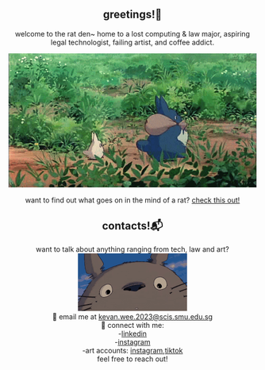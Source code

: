 <h2 align="center">greetings!🐀</h2>

<p align="center">
  welcome to the rat den~ home to a lost computing & law major, aspiring legal technologist, failing artist, and coffee addict.
</p>

<div align="center">
  <img src="./readme/totoro.gif"></img>
</div>

<p align="center">
    want to find out what goes on in the mind of a rat? <a href="https://kevanweeportfolio.vercel.app/">check this out!</a>
</p>

<h2 align="center">contacts!📬</h2>
<p align="center">
  want to talk about anything ranging from tech, law and art?
  <br>
  <img src="./readme/totorosmile.gif"></img>
  <br>
  📧 email me at <a href="kevan.wee.2023@scis.smu.edu.sg">kevan.wee.2023@scis.smu.edu.sg</a>
  <br>
  🔗 connect with me:
  <br>
  -<a href="https://www.linkedin.com/in/kevanwee/">linkedin</a>
  <br>
  -<a href="https://www.instagram.com/kwjw30/">instagram</a>
  <br>
  -art accounts: <a href="https://www.instagram.com/van.fullofkebabs/">instagram</a>,<a href="https://www.tiktok.com/@seofon30">tiktok</a>
  <br>
  feel free to reach out!
</p>
